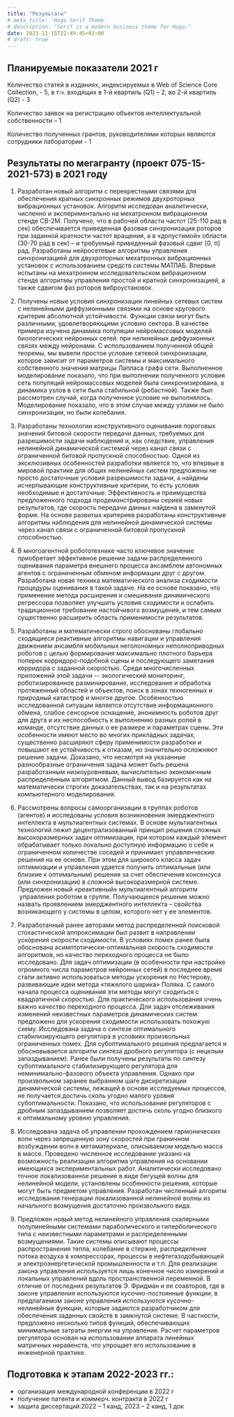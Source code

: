 ```yaml
---
title: "Результаты"
# meta_title: 'Hugo Serif Theme'
# description: "Serif is a modern business theme for Hugo."
date: 2021-11-15T22:49:45+03:00
# draft: true
---
```


## Планируемые показатели 2021 г

Количество статей в изданиях, индексируемых в Web of
Science Core Collection, - 5, в т.ч. входящих в 1-й
квартиль (Q1) – 2, во 2-й квартиль (Q2) - 3

Количество заявок на регистрацию объектов
интеллектуальной собственности – 1

Количество полученных грантов, руководителями
которых являются сотрудники лаборатории - 1

## Результаты по мегагранту (проект 075-15-2021-573) в 2021 году

1. Разработан новый алгоритм с перекрестными связями для обеспечения
кратных синхронных режимов двухроторных вибрационных установок.
Алгоритм исследован аналитически, численно и экспериментально на
мехатронном вибрационном стенде СВ-2М. Получено, что в рабочей области
частот (25-110 рад в сек) обеспечивается приведенная фазовая синхронизация
роторов при заданной кратности частот вращения, а в «допустимой» области
(30-70 рад в сек) – и требуемый приведенный фазовый сдвиг [0, π] рад.
Разработаны нейросетевые алгоритмы управления синхронизацией для
двухроторных мехатронных вибрационных установок с использованием
средств системы МАТЛАБ. Впервые испытаны на мехатронном
исследовательском вибрационном стенде алгоритмы управления простой и
кратной синхронизацией, а также сдвигом фаз роторов виброустановок.

2. Получены новые условия синхронизации линейных сетевых систем с
нелинейными диффузионными связями на основе кругового критерия
абсолютной устойчивости. Функции связи могут быть различными,
удовлетворяющими условию сектора.
В качестве примера изучена динамика популяции нейромассовых моделей
биологических нейронных сетей. при нелинейных диффузионных связях
между нейронами. С использованием полученной общей теоремы, мы
вывели простое условие сетевой синхронизации, которое зависит от
параметров системы и максимального собственного значения матрицы
Лапласа графа сети. Выполненное моделирование показало, что при
выполнении полученного условия сеть популяций нейромассовых моделей
была синхронизирована, а динамика узлов в сети была стабильной
(робастной). Также был рассмотрен случай, когда полученное условие не
выполнялось. Моделирование показало, что в этом случае между узлами не
было синхронизации, но были колебания.

3. Разработаны технологии конструктивного оценивания пороговых значений
битовой скорости передачи данных, требуемых для разрешимости задачи
наблюдения и, как следствие, управления нелинейной динамической
системой через канал связи с ограниченной битовой пропускной
способностью. Одной из эксклюзивных особенностей разработки является
то, что впервые в мировой практике для общих нелинейных систем
предложены не просто достаточные условия разрешимости задачи, а найдены
исчерпывающие конструктивные критерии, то есть условия необходимые и
достаточные. Эффективность и преимущества предложенного подхода
продемонстрированы серией новых результатов, где скорость передачи
данных найдена в замкнутой форме. На основе развитых критериев
разработаны конструктивные алгоритмы наблюдения для нелинейной
динамической системы через канал связи с ограниченной битовой
пропускной способностью.

4. В многоагентной робототехнике часто ключевое значение приобретает
эффективное решение задачи распределенного оценивания параметра
внешнего процесса ансамблем автономных агентов с ограниченным обменом
информации друг с другом. Разработана новая техника математического
анализа сходимости процедуры оценивания в такой задаче. На ее основе
показано, что применение метода расширения и смешивания динамического
регрессора позволяет улучшить условия сходимости и ослабить
традиционное требование настойчивого возмущения, и тем самым
существенно расширить область применимости результатов.

5. Разработаны и математически строго обоснованы глобально сходящиеся
реактивные алгоритмы навигации и управления движением ансамбля
мобильных неголономных неполноприводных роботов с целью
формирования максимально плотного барьера поперек корридоро-подобной
сцены и последующего заметания корридора с заданной скоростью. Среди
многочисленных приложений этой задачи -- экологический мониторинг,
роботизированное разминирование, исследование и обработка протяженный
областей и объектов, поиск в зонах техногенных и природный катастроф и
многое другое. Особенностью исследованной ситуации является отсутствие
информационного обмена, слабое сенсорное оснащение, анонимность
роботов друг для друга и их неспособность к выполнению разных ролей в
команде, отсутствие данных о ее размере и параметрах сцены. Эти
особенности имеют место во многих прикладных задачах, существенно
расширяют сферу применимости разработки и повышают ее устойчивость к
отказам, но значительно осложняют решение задачи. Доказано, что несмотря
на указанные разнообразные ограничения задача может быть решена
разработанным низкоуровневым, вычислительно экономичным
распределенным алгоритмом. Данный вывод базируется как на
математически строгих доказательствах, так и на результатах компьютерного
моделирования.

6. Рассмотрены вопросы самоорганизации в группах роботов (агентов) и
исследованы условия возникновения эмерджентного интеллекта в
мультиагентных системах. В основе мультиагентных технологий лежит
децентрализованный принцип решения сложных высокоразмерных задач
оптимизации, при котором каждый элемент обрабатывает только локально
доступную информацию о себе и ограниченном количестве соседей и
принимает управленческие решения на ее основе. При этом для широкого
класса задач оптимизации и управления удается получить оптимальные (или
близкие к оптимальным) решения за счет обеспечения консенсуса (или
синхронизации) в сложной высокоразмерной системе. Предложен новый
«реактивный» мультиагентный алгоритм  управления роботом в группе.
Получающееся решение можно назвать проявлением эмерджентного
интеллекта – свойства возникающего у системы в целом, которого нет у ее
элементов.

7. Разработанный ранее авторами метод распределенной поисковой
стохастической аппроксимации был развит в направлении ускорения
скорости сходимости. В условиях помех ранее была обоснована
асимптотически-оптимальная скорость сходимости алгоритмов, но качество
переходного процесса не было исследовано. Для задач оптимизации (в
особенности при настройке огромного числа параметров нейронных
сетей) в последнее время стали активно использоваться методы ускорения
по Нестерову, развивающие идеи метода «тяжелого шарика» Поляка. С
самого начала процесса оценивания эти методы могут сходиться с
квадратичной скоростью. Для практического использования очень важно
качество переходного процесса. Для задач отслеживания изменений
неизвестных параметров динамических систем предложено для
ускорения сходимости использовать похожую схему.
Исследована задача о синтезе оптимального стабилизирующего
регулятора в условиях произвольных ограниченных помех. Для
субоптимального решения предлагается и обосновывается алгоритм синтеза
дробного регулятора (с нецелым запаздыванием). Ранее были получены
результаты по синтезу субоптимального стабилизирующего регулятора для
неминимально-фазового объекта управления. Однако при произвольном
заранее выбранном шаге дискретизации динамической системы, лежащей в
основе исследуемых процессов, не получается достичь сколь угодно малого
уровня субоптимальности. Показано, что использование регуляторов с
дробным запаздыванием позволяет достичь сколь угодно близкого к
оптимальному уровню управления.

8. Исследована задача об управлении прохождением гармонических волн
через запрещенную зону скоростей при граничном возбуждении волн в
метаматериале, описываемом моделью масса в массе. Проведено численное
исследование указано на возможность реализации алгоритма управления на
основании имеющихся экспериментальных работ. Аналитически
исследовано точное локализованное решение в виде бегущей волны для
нелинейной модели, установлены особенности решения, которые могут быть
предметом управления. Разработан численный алгоритм исследования
генерации локализованной нелинейной волны из начального возмущения
достаточно произвольного вида.

9. Предложен новый метод нелинейного управления скалярными
полулинейными системами параболического и гиперболического типа с
неизвестными параметрами и распределенными возмущениями. Такие
системы описывают процессы распространения тепла, колебание в стержне,
распределение потока воздуха в компрессорах, процессы в
нефтегазодобывающей и электроэнергетической промышленности и т.п. Для
реализации закона управления используется лишь конечное число измерений
и локальных управлений вдоль пространственной переменной. В отличие от
последних результатов Э. Фридман и ее соавторов, где в законе управления
используются кусочно-постоянные функции, в предлагаемом законе
управления используются кусочно-нелинейные функции, которые задаются
разработчиком для обеспечения заданных свойств в замкнутой системе. В
частности, предложено несколько типов функций, обеспечивающих
минимальные затраты энергии на управление. Расчет параметров регулятора
основан на использовании аппарата линейных матричных неравенств, что
упрощает его использование в инженерной практике.

## Подготовка к этапам 2022-2023 гг.:

  - организация международной конференции в 2022 г
  - получение патента и коммерч. контракта в 2022 г
  - защита диссертаций:2022 – 1 канд, 2023 – 2 канд, 1 док


